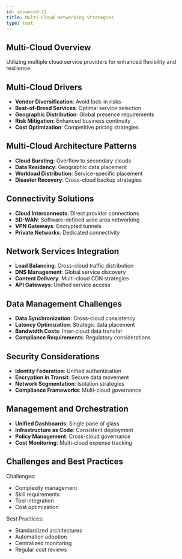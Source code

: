 ```yaml
---
id: advanced-12
title: Multi-Cloud Networking Strategies
type: text
---
```


## Multi-Cloud Overview

Utilizing multiple cloud service providers for enhanced flexibility and resilience.

## Multi-Cloud Drivers

- **Vendor Diversification**: Avoid lock-in risks
- **Best-of-Breed Services**: Optimal service selection
- **Geographic Distribution**: Global presence requirements
- **Risk Mitigation**: Enhanced business continuity
- **Cost Optimization**: Competitive pricing strategies

## Multi-Cloud Architecture Patterns

- **Cloud Bursting**: Overflow to secondary clouds
- **Data Residency**: Geographic data placement
- **Workload Distribution**: Service-specific placement
- **Disaster Recovery**: Cross-cloud backup strategies

## Connectivity Solutions

- **Cloud Interconnects**: Direct provider connections
- **SD-WAN**: Software-defined wide area networking
- **VPN Gateways**: Encrypted tunnels
- **Private Networks**: Dedicated connectivity

## Network Services Integration

- **Load Balancing**: Cross-cloud traffic distribution
- **DNS Management**: Global service discovery
- **Content Delivery**: Multi-cloud CDN strategies
- **API Gateways**: Unified service access

## Data Management Challenges

- **Data Synchronization**: Cross-cloud consistency
- **Latency Optimization**: Strategic data placement
- **Bandwidth Costs**: Inter-cloud data transfer
- **Compliance Requirements**: Regulatory considerations

## Security Considerations

- **Identity Federation**: Unified authentication
- **Encryption in Transit**: Secure data movement
- **Network Segmentation**: Isolation strategies
- **Compliance Frameworks**: Multi-cloud governance

## Management and Orchestration

- **Unified Dashboards**: Single pane of glass
- **Infrastructure as Code**: Consistent deployment
- **Policy Management**: Cross-cloud governance
- **Cost Monitoring**: Multi-cloud expense tracking

## Challenges and Best Practices

Challenges:
- Complexity management
- Skill requirements
- Tool integration
- Cost optimization

Best Practices:
- Standardized architectures
- Automation adoption
- Centralized monitoring
- Regular cost reviews
